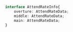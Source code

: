 

```ts title="/src/main.ts"
interface AttendRateInfo{
    overture: AttendRateData;
    middle: AttendRateData;
    main: AttendRateData;
}
```
